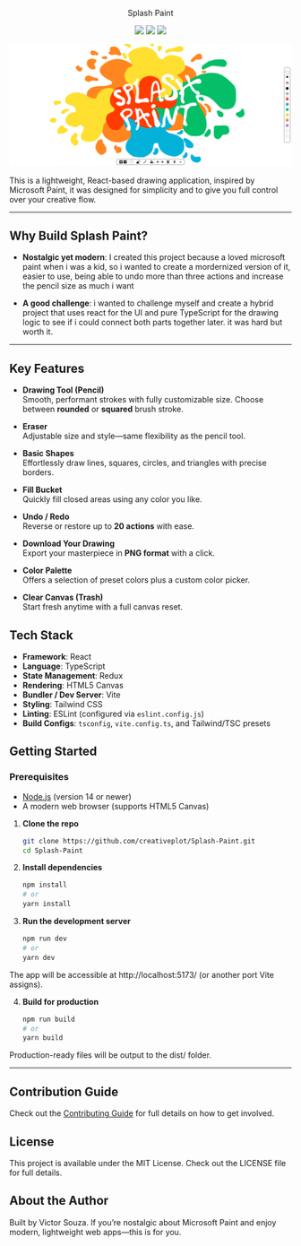<!-- # Splash Paint -->

<p align="center">
Splash Paint
</p>

<p align="center">
<img src="https://img.shields.io/badge/contributions-welcome-green"/>
<img src="https://img.shields.io/badge/website-up-green"/>
<img src="https://img.shields.io/github/stars/creativeplot/Splash-Paint"/>
</p>

![Alt text](src/assets/splash-paint-with-styled-name.png)

This is a lightweight, React-based drawing application, inspired by Microsoft Paint, it was designed for simplicity and to give you full control over your creative flow.

---

##  Why Build Splash Paint?
- **Nostalgic yet modern**: I created this project because a loved microsoft paint when i was a kid, so i wanted to create a mordernized version of it, easier to use, being able to undo more than three actions and increase the pencil size as much i want

- **A good challenge**: i wanted to challenge myself and create a hybrid project that uses react for the UI and pure TypeScript for the drawing logic to see if i could connect both parts together later. it was hard but worth it.

---

##  Key Features

- **Drawing Tool (Pencil)**  
  Smooth, performant strokes with fully customizable size. Choose between **rounded** or **squared** brush stroke.

- **Eraser**  
  Adjustable size and style—same flexibility as the pencil tool.

- **Basic Shapes**  
  Effortlessly draw lines, squares, circles, and triangles with precise borders.

- **Fill Bucket**  
  Quickly fill closed areas using any color you like.

- **Undo / Redo**  
  Reverse or restore up to **20 actions** with ease.

- **Download Your Drawing**  
  Export your masterpiece in **PNG format** with a click.

- **Color Palette**  
  Offers a selection of preset colors plus a custom color picker.

- **Clear Canvas (Trash)**  
  Start fresh anytime with a full canvas reset.



##  Tech Stack

- **Framework**: React  
- **Language**: TypeScript  
- **State Management**: Redux  
- **Rendering**: HTML5 Canvas  
- **Bundler / Dev Server**: Vite  
- **Styling**: Tailwind CSS  
- **Linting**: ESLint (configured via `eslint.config.js`)  
- **Build Configs**: `tsconfig`, `vite.config.ts`, and Tailwind/TSC presets


##  Getting Started

### Prerequisites

- [Node.js](https://nodejs.org/) (version 14 or newer)  
- A modern web browser (supports HTML5 Canvas)

1. **Clone the repo**  
   ```bash
   git clone https://github.com/creativeplot/Splash-Paint.git
   cd Splash-Paint

2. **Install dependencies**
   ```bash
   npm install
   # or
   yarn install

3. **Run the development server**
   ```bash
   npm run dev
   # or
   yarn dev

The app will be accessible at http://localhost:5173/ (or another port Vite assigns).

4. **Build for production**
   ```bash
   npm run build
   # or
   yarn build

Production-ready files will be output to the dist/ folder.

---


##  Contribution Guide
Check out the [Contributing Guide](CONTRIBUTING.md) for full details on how to get involved.

## License

This project is available under the MIT License. Check out the LICENSE
 file for full details.


## About the Author

Built by Victor Souza. If you’re nostalgic about Microsoft Paint and enjoy modern, lightweight web apps—this is for you.